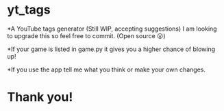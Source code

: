 # yt_tags
*A YouTube tags generator (Still WIP, accepting suggestions)
I am looking to upgrade this so feel free to commit. (Open source 😮)

*If your game is listed in game.py it gives you a higher chance of blowing up!

*If you use the app tell me what you think or make your own changes.
# Thank you!
